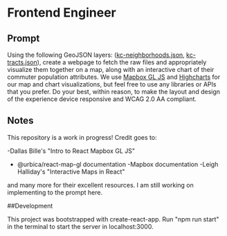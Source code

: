 
# Frontend Engineer

## Prompt
Using the following GeoJSON layers: ([kc-neighborhoods.json](kc-neighborhoods.json), [kc-tracts.json](kc-tracts.json)), create a webpage to fetch the raw files and appropriately visualize them together on a map, along with an interactive chart of their commuter population attributes. We use [Mapbox GL JS](https://docs.mapbox.com/mapbox-gl-js/api/) and [Highcharts](https://www.highcharts.com/) for our map and chart visualizations, but feel free to use any libraries or APIs that you prefer. Do your best, within reason, to make the layout and design of the experience device responsive and WCAG 2.0 AA compliant.

## Notes
This repository is a work in progress! Credit goes to:

-Dallas Bille's "Intro to React Mapbox GL JS" 
- @urbica/react-map-gl documentation
-Mapbox documentation
-Leigh Halliday's "Interactive Maps in React"

and many more for their excellent resources. I am still working on implementing to the prompt here.

##Development

This project was bootstrapped with create-react-app. Run "npm run start" in the terminal to start the server in localhost:3000.
